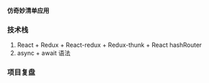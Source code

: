 #### 仿奇妙清单应用

### 技术栈
1. React + Redux + React-redux + Redux-thunk + React hashRouter 
2. async + await 语法

### 项目复盘
